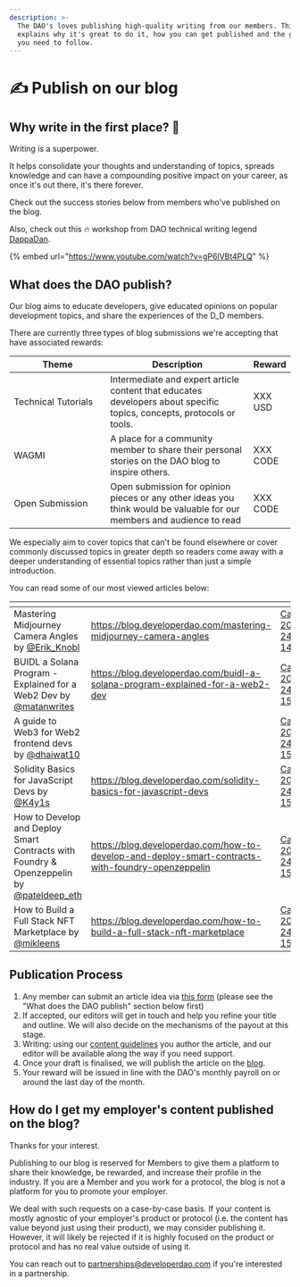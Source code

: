 ```yaml
---
description: >-
  The DAO's loves publishing high-quality writing from our members. This page
  explains why it's great to do it, how you can get published and the guidelines
  you need to follow.
---
```


# ✍ Publish on our blog

## Why write in the first place? 🤔

Writing is a superpower.

It helps consolidate your thoughts and understanding of topics, spreads knowledge and can have a compounding positive impact on your career, as once it's out there, it's there forever.

Check out the success stories below from members who've published on the blog.

Also, check out this 🔥 workshop from DAO technical writing legend [DappaDan](https://twitter.com/DAppaDanDev).

{% embed url="https://www.youtube.com/watch?v=gP6lVBt4PLQ" %}

## What does the DAO publish?

Our blog aims to educate developers, give educated opinions on popular development topics, and share the experiences of the D\_D members.

There are currently three types of blog submissions we're accepting that have associated rewards:

<table data-full-width="false"><thead><tr><th width="197">Theme</th><th width="325.3333333333333">Description</th><th>Reward</th></tr></thead><tbody><tr><td>Technical Tutorials</td><td>Intermediate and expert article content that educates developers about specific topics, concepts, protocols or tools.</td><td>XXX USD</td></tr><tr><td>WAGMI</td><td>A place for a community member to share their personal stories on the DAO blog to inspire others.</td><td>XXX CODE</td></tr><tr><td>Open Submission</td><td>Open submission for opinion pieces or any other ideas you think would be valuable for our members and audience to read</td><td>XXX CODE</td></tr></tbody></table>

We especially aim to cover topics that can't be found elsewhere or cover commonly discussed topics in greater depth so readers come away with a deeper understanding of essential topics rather than just a simple introduction.

You can read some of our most viewed articles below:

<table data-view="cards" data-full-width="false"><thead><tr><th></th><th data-hidden data-card-target data-type="content-ref"></th><th data-hidden data-card-cover data-type="files"></th></tr></thead><tbody><tr><td>Mastering Midjourney Camera Angles by <a href="https://twitter.com/Erik_Knobl">@Erik_Knobl</a></td><td><a href="https://blog.developerdao.com/mastering-midjourney-camera-angles">https://blog.developerdao.com/mastering-midjourney-camera-angles</a></td><td><a href="../.gitbook/assets/Capture-2023-08-24-145925.png">Capture-2023-08-24-145925.png</a></td></tr><tr><td>BUIDL a Solana Program - Explained for a Web2 Dev by <a href="https://twitter.com/matanwrites">@matanwrites</a></td><td><a href="https://blog.developerdao.com/buidl-a-solana-program-explained-for-a-web2-dev">https://blog.developerdao.com/buidl-a-solana-program-explained-for-a-web2-dev</a></td><td><a href="../.gitbook/assets/Capture-2023-08-24-150013.png">Capture-2023-08-24-150013.png</a></td></tr><tr><td>A guide to Web3 for Web2 frontend devs by <a href="https://twitter.com/dhaiwat10">@dhaiwat10</a></td><td></td><td><a href="../.gitbook/assets/Capture-2023-08-24-150142.png">Capture-2023-08-24-150142.png</a></td></tr><tr><td>Solidity Basics for JavaScript Devs by <a href="https://twitter.com/k4y1s">@K4y1s</a></td><td><a href="https://blog.developerdao.com/solidity-basics-for-javascript-devs">https://blog.developerdao.com/solidity-basics-for-javascript-devs</a></td><td><a href="../.gitbook/assets/Capture-2023-08-24-150359.png">Capture-2023-08-24-150359.png</a></td></tr><tr><td>How to Develop and Deploy Smart Contracts with Foundry &#x26; Openzeppelin by <a href="https://twitter.com/pateldeep_eth">@pateldeep_eth</a></td><td><a href="https://blog.developerdao.com/how-to-develop-and-deploy-smart-contracts-with-foundry-openzeppelin">https://blog.developerdao.com/how-to-develop-and-deploy-smart-contracts-with-foundry-openzeppelin</a></td><td><a href="../.gitbook/assets/Capture-2023-08-24-150635.png">Capture-2023-08-24-150635.png</a></td></tr><tr><td>How to Build a Full Stack NFT Marketplace by <a href="https://twitter.com/mikleens">@mikleens</a></td><td><a href="https://blog.developerdao.com/how-to-build-a-full-stack-nft-marketplace">https://blog.developerdao.com/how-to-build-a-full-stack-nft-marketplace</a></td><td><a href="../.gitbook/assets/Capture-2023-08-24-150753.png">Capture-2023-08-24-150753.png</a></td></tr></tbody></table>

## Publication Process

1. Any member can submit an article idea via [this form](https://app.deform.cc/form/24c47ba2-7bb1-4ffb-95c4-b0084a870136) (please see the "What does the DAO publish" section below first)
2. If accepted, our editors will get in touch and help you refine your title and outline. We will also decide on the mechanisms of the payout at this stage.
3. Writing: using our [content guidelines](https://docs.google.com/document/d/1fBQil8YI1tDRFMLzr\_if3CiuJfZPS7JEGRXQcaE56xk/edit#heading=h.hthkxwlbvt1q) you author the article, and our editor will be available along the way if you need support.
4. Once your draft is finalised, we will publish the article on the [blog](https://blog.developerdao.com/).
5. Your reward will be issued in line with the DAO's monthly payroll on or around the last day of the month.

## How do I get my employer's content published on the blog?

Thanks for your interest.

Publishing to our blog is reserved for Members to give them a platform to share their knowledge, be rewarded, and increase their profile in the industry. If you are a Member and you work for a protocol, the blog is not a platform for you to promote your employer.

We deal with such requests on a case-by-case basis. If your content is mostly agnostic of your employer's product or protocol (i.e. the content has value beyond just using their product), we may consider publishing it. However, it will likely be rejected if it is highly focused on the product or protocol and has no real value outside of using it.

You can reach out to partnerships@developerdao.com if you're interested in a partnership.

